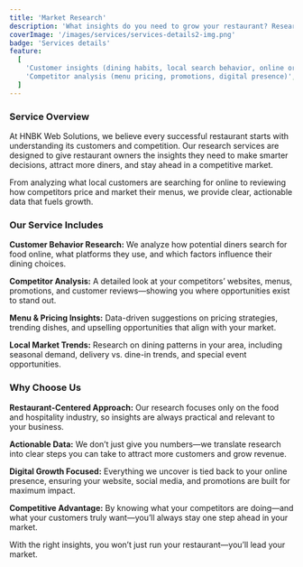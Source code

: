 ```yaml
---
title: 'Market Research'
description: 'What insights do you need to grow your restaurant? Research can focus on:'
coverImage: '/images/services/services-details2-img.png'
badge: 'Services details'
feature:
  [
    'Customer insights (dining habits, local search behavior, online ordering trends)',
    'Competitor analysis (menu pricing, promotions, digital presence)',
  ]
---
```


### Service Overview

At HNBK Web Solutions, we believe every successful restaurant starts with understanding its customers and competition. Our research services are designed to give restaurant owners the insights they need to make smarter decisions, attract more diners, and stay ahead in a competitive market.

From analyzing what local customers are searching for online to reviewing how competitors price and market their menus, we provide clear, actionable data that fuels growth.

### Our Service Includes

**Customer Behavior Research:** We analyze how potential diners search for food online, what platforms they use, and which factors influence their dining choices.

**Competitor Analysis:** A detailed look at your competitors’ websites, menus, promotions, and customer reviews—showing you where opportunities exist to stand out.

**Menu & Pricing Insights:** Data-driven suggestions on pricing strategies, trending dishes, and upselling opportunities that align with your market.

**Local Market Trends:** Research on dining patterns in your area, including seasonal demand, delivery vs. dine-in trends, and special event opportunities.

### Why Choose Us

**Restaurant-Centered Approach:** Our research focuses only on the food and hospitality industry, so insights are always practical and relevant to your business.

**Actionable Data:** We don’t just give you numbers—we translate research into clear steps you can take to attract more customers and grow revenue.

**Digital Growth Focused:** Everything we uncover is tied back to your online presence, ensuring your website, social media, and promotions are built for maximum impact.

**Competitive Advantage:** By knowing what your competitors are doing—and what your customers truly want—you’ll always stay one step ahead in your market.

With the right insights, you won’t just run your restaurant—you’ll lead your market.
